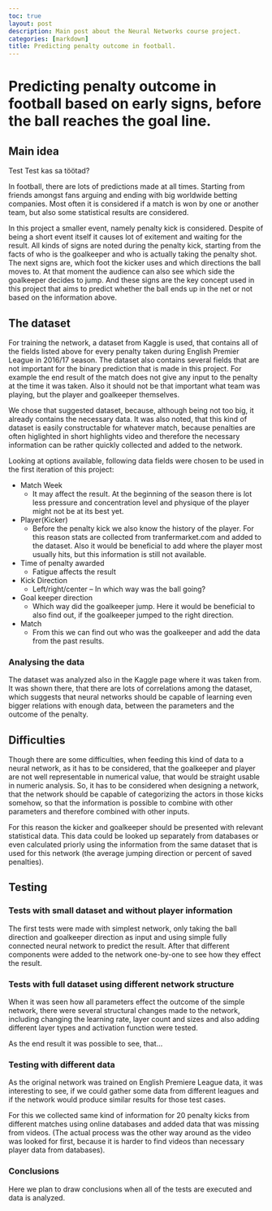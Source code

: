 ```yaml
---
toc: true
layout: post
description: Main post about the Neural Networks course project.
categories: [markdown]
title: Predicting penalty outcome in football.
---
```

# Predicting penalty outcome in football based on early signs, before the ball reaches the goal line.

## Main idea

Test Test kas sa töötad?


In football, there are lots of predictions made at all times.
Starting from friends amongst fans arguing and ending with big worldwide betting companies.
Most often it is considered if a match is won by one or another team, but also some statistical results are considered.

In this project a smaller event, namely penalty kick is considered.
Despite of being a short event itself it causes lot of exitement and waiting for the result.
All kinds of signs are noted during the penalty kick, starting from the facts of who is the goalkeeper and who is actually taking the penalty shot.
The next signs are, which foot the kicker uses and which directions the ball moves to.
At that moment the audience can also see which side the goalkeeper decides to jump.
And these signs are the key concept used in this project that aims to predict whether the ball ends up in the net or not based on the information above.

## The dataset

For training the network, a dataset from Kaggle is used, that contains all of the fields listed above for every penalty taken during English Premier League in 2016/17 season.
The dataset also contains several fields that are not important for the binary prediction that is made in this project. For example the end result of the match does not give any input to the penalty at the time it was taken. Also it should not be that important what team was playing, but the player and goalkeeper themselves.

We chose that suggested dataset, because, although being not too big, it already contains the necessary data.
It was also noted, that this kind of dataset is easily constructable for whatever match, because penalties are often higlighted in short highlights video and therefore the necessary information can be rather quickly collected and added to the network.

Looking at options available, following data fields were chosen to be used in the first iteration of this project:

* Match Week 
    * It may affect the result. At the beginning of the season there is lot less pressure and concentration level and physique of the player might not be at its best yet.
* Player(Kicker)
    * Before the penalty kick we also know the history of the player. For this reason stats are collected from tranfermarket.com and added to the dataset. Also it would be beneficial to add where the player most usually hits, but this information is still not available.
* Time of penalty awarded
    * Fatigue affects the result
* Kick Direction
    * Left/right/center – In which way was the ball going?
* Goal keeper direction
    * Which way did the goalkeeper jump. Here it would be beneficial to also find out, if the goalkeeper jumped to the right direction.
* Match
    * From this we can find out who was the goalkeeper and add the data from the past results.
    

### Analysing the data

The dataset was analyzed also in the Kaggle page where it was taken from. It was shown there, that there are lots of correlations among the dataset, which suggests that neural networks should be capable of learning even bigger relations with enough data, between the parameters and the outcome of the penalty.
    
    
## Difficulties

Though there are some difficulties, when feeding this kind of data to a neural network, as it has to be considered, that the goalkeeper and player are not well representable in numerical value, that would be straight usable in numeric analysis. So, it has to be considered when designing a network, that the network should be capable of categorizing the actors in those kicks somehow, so that the information is possible to combine with other parameters and therefore combined with other inputs. 

For this reason the kicker and goalkeeper should be presented with relevant statistical data. This data could be looked up separately from databases or even calculated priorly using the information from the same dataset that is used for this network (the average jumping direction or percent of saved penalties).

## Testing

### Tests with small dataset and without player information

The first tests were made with simplest network, only taking the ball direction and goalkeeper direction as input and using simple fully connected neural network to predict the result.
After that different components were added to the network one-by-one to see how they effect the result.

### Tests with full dataset using different network structure

When it was seen how all parameters effect the outcome of the simple network, there were several structural changes made to the network, including changing the learning rate, layer count and sizes and also adding different layer types and activation function were tested.

As the end result it was possible to see, that...


### Testing with different data

As the original network was trained on English Premiere League data, it was interesting to see, if we could gather some data from different leagues and if the network would produce similar results for those test cases.

For this we collected same kind of information for 20 penalty kicks from different matches using online databases and added data that was missing from videos. (The actual process was the other way around as the video was looked for first, because it is harder to find videos than necessary player data from databases).


### Conclusions

Here we plan to draw conclusions when all of the tests are executed and data is analyzed.

